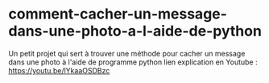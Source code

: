# comment-cacher-un-message-dans-une-photo-a-l-aide-de-python
Un petit projet qui sert à trouver une méthode pour cacher un message dans une photo à l'aide de programme python 
lien explication en Youtube : https://youtu.be/lYkaaOSDBzc
